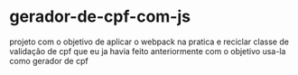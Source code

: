 # gerador-de-cpf-com-js

projeto com o objetivo de aplicar o webpack na pratica e reciclar classe de validação de cpf que eu ja havia feito anteriormente com o objetivo usa-la como gerador de cpf
